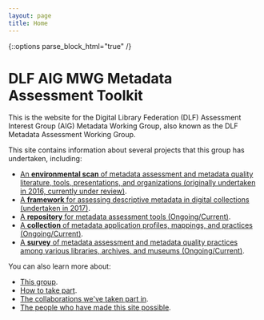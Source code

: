 ```yaml
---
layout: page
title: Home
---
```


{::options parse_block_html="true" /}
# DLF AIG MWG Metadata Assessment Toolkit

This is the website for the Digital Library Federation (DLF) Assessment Interest Group (AIG) Metadata Working Group, also known as the DLF Metadata Assessment Working Group.

This site contains information about several projects that this group has undertaken, including:
   
* [An <b>environmental scan</b> of metadata assessment and metadata quality literature, tools, presentations, and organizations (originally undertaken in 2016, currently under review)](/EnvironmentalScan).
* [A <b>framework</b> for assessing descriptive metadata in digital collections (undertaken in 2017)](/Framework).
* [A <b>repository</b> for metadata assessment tools (Ongoing/Current)](/Tools).
* [A <b>collection</b> of metadata application profiles, mappings, and practices (Ongoing/Current)](https://dlfmetadataassessment.github.io/MetadataSpecsClearinghouse).
* [A <b>survey</b> of metadata assessment and metadata quality practices among various libraries, archives, and museums (Ongoing/Current)](/MetadataBenchmarks).

You can also learn more about:
* [This group](/about).
* [How to take part](/take-part).
* [The collaborations we've taken part in](/collaborations).
* [The people who have made this site possible](/contributors).